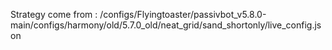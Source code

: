 Strategy come from : /configs/Flyingtoaster/passivbot_v5.8.0-main/configs/harmony/old/5.7.0_old/neat_grid/sand_shortonly/live_config.json